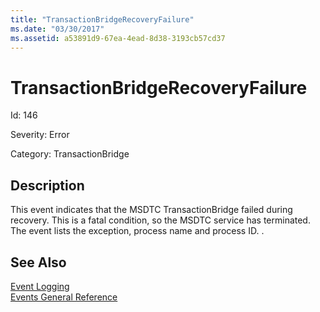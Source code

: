 ```yaml
---
title: "TransactionBridgeRecoveryFailure"
ms.date: "03/30/2017"
ms.assetid: a53891d9-67ea-4ead-8d38-3193cb57cd37
---
```

# TransactionBridgeRecoveryFailure
Id: 146  
  
 Severity: Error  
  
 Category: TransactionBridge  
  
## Description  
 This event indicates that the MSDTC TransactionBridge failed during recovery. This is a fatal condition, so the MSDTC service has terminated. The event lists the exception, process name and process ID. .  
  
## See Also  
 [Event Logging](../../../../../docs/framework/wcf/diagnostics/event-logging/index.md)  
 [Events General Reference](../../../../../docs/framework/wcf/diagnostics/event-logging/events-general-reference.md)
